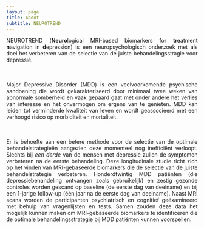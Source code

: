 ```yaml
---
layout: page
title: About
subtitle: NEUROTREND
---
```

<div align = "justify">
<p>
NEUROTREND (<b>Neuro</b>logical MRI-based biomarkers for <b>tre</b>atment <b>n</b>avigation in <b>d</b>epression) is een neuropsychologisch onderzoek met als doel het verbeteren van de selectie van de juiste behandelingsstragie voor depressie.

<br><br>Major Depressive Disorder (MDD) is een veelvoorkomende psychische aandoening die wordt gekarakteriseerd door minimaal twee weken van abnormale somberheid en vaak gepaard gaat met onder andere het verlies van interesse en het onvermogen om ergens van te genieten. MDD kan leiden tot verminderde kwaliteit van leven en wordt geassocieerd met een verhoogd risico op morbiditeit en mortaliteit. 

<br><br>Er is behoefte aan een betere methode voor de selectie van de optimale behandelstrategieën aangezien deze momenteel nog inefficiënt verloopt. Slechts bij <i>een derde</i> van de mensen met depressie zullen de symptomen verbeteren na de eerste behandeling. Deze longitudinale studie richt zich op het vinden van MRI-gebaseerde biomarkers die de selectie van de juiste behandelstrategie verbeteren. Honderdtwintig MDD patiënten (die depressiebehandeling ontvangen zoals gebruikelijk) en zestig gezonde controles worden gescand op baseline (de eerste dag van deelname) en bij een 1-jarige follow-up (één jaar na de eerste dag van deelname). Naast MRI scans worden de participanten psychiatrisch en cognitief geëxamineerd met behulp van vragenlijsten en tests. Samen zouden deze data het mogelijk kunnen maken om MRI-gebaseerde biomarkers te identificeren die de optimale behandelingsstrategie bij MDD patiënten kunnen voorspellen.
</p></div>